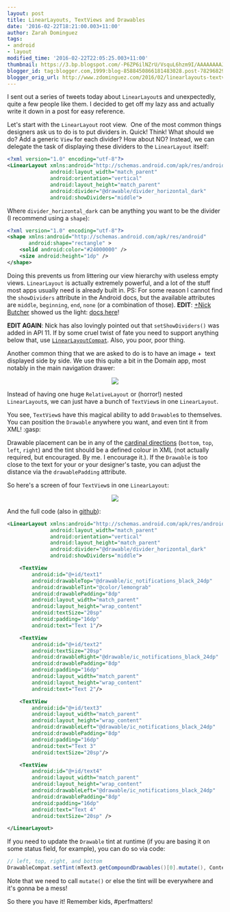 ```yaml
---
layout: post
title: LinearLayouts, TextViews and Drawables
date: '2016-02-22T18:21:00.003+11:00'
author: Zarah Dominguez
tags:
- android
- layout
modified_time: '2016-02-22T22:05:25.003+11:00'
thumbnail: https://3.bp.blogspot.com/-P6ZP6ilNZrU/VsquL6hzm9I/AAAAAAAAJTU/MSmwDetg27A/s72-c/hammerheadMMB29Qzarah.dominguez02222016174304.png
blogger_id: tag:blogger.com,1999:blog-8588450866181483028.post-7829682970772302568
blogger_orig_url: http://www.zdominguez.com/2016/02/linearlayouts-textviews-and-drawables.html
---
```


I sent out a series of tweets today about `LinearLayout`s and unexpectedly, quite a few people like them. I decided to get off my lazy ass and actually write it down in a post for easy reference.

Let's start with the `LinearLayout` root view.  One of the most common things designers ask us to do is to put dividers in. Quick! Think! What should we do? Add a generic `View` for each divider? How about NO? Instead, we can delegate the task of displaying these dividers to the `LinearLayout` itself:

```xml
<?xml version="1.0" encoding="utf-8"?>
<LinearLayout xmlns:android="http://schemas.android.com/apk/res/android"
              android:layout_width="match_parent"
              android:orientation="vertical"
              android:layout_height="match_parent"
              android:divider="@drawable/divider_horizontal_dark"
              android:showDividers="middle">
```

Where `divider_horizontal_dark` can be anything you want to be the divider (I recommend using a `shape`):

```xml
<?xml version="1.0" encoding="utf-8"?>
<shape xmlns:android="http://schemas.android.com/apk/res/android"
       android:shape="rectangle" >
    <solid android:color="#24000000" />
    <size android:height="1dp" />
</shape>
```

Doing this prevents us from littering our view hierarchy with useless empty views. `LinearLayout` is actually extremely powerful, and a lot of the stuff most apps usually need is already built in. PS: For some reason I cannot find the `showDividers` attribute in the Android docs, but the available attributes are `middle`, `beginning`, `end`, `none` (or a combination of those). **EDIT**: [+Nick Butcher](https://plus.google.com/118292708268361843293) showed us the light: [docs here](https://developer.android.com/intl/es/reference/android/R.attr.html#showDividers)!

**EDIT AGAIN**: Nick has also lovingly pointed out that `setShowDividers()` was added in API 11. If by some cruel twist of fate you need to support anything below that, use [`LinearLayoutCompat`](https://developer.android.com/intl/es/reference/android/support/v7/widget/LinearLayoutCompat.html#setShowDividers(int)). Also, you poor, poor thing.

Another common thing that we are asked to do is to have an image +  text displayed side by side. We use this quite a bit in the Domain app, most notably in the main navigation drawer:

<p style="text-align: center"><img src="https://3.bp.blogspot.com/-P6ZP6ilNZrU/VsquL6hzm9I/AAAAAAAAJTU/MSmwDetg27A/s640/hammerheadMMB29Qzarah.dominguez02222016174304.png"></p>

Instead of having one huge `RelativeLayout` or (horror!) nested `LinearLayout`s, we can just have a bunch of `TextView`s in one `LinearLayout`.

You see, `TextView`s have this magical ability to add `Drawable`s to themselves. You can position the `Drawable` anywhere you want, and even tint it from XML! :gasp:

Drawable placement can be in any of the [cardinal directions](http://developer.android.com/intl/es/reference/android/widget/TextView.html#attr_android:drawableBottom) (`bottom`, `top`, `left`, `right`) and the tint should be a defined colour in XML (not actually required, but encouraged. By me. I encourage it.). If the `Drawable` is too close to the text for your or your designer's taste, you can adjust the distance via the `drawablePadding` attribute.

So here's a screen of four `TextView`s in one `LinearLayout`:

<p style="text-align: center"><img src="https://3.bp.blogspot.com/-vSmDgK2T03k/VsqtnOhWv5I/AAAAAAAAJTA/D8Sw8AUlZdU/s640/hammerheadMMB29Qzarah.dominguez02222016173932.png"></p>

And the full code (also in [github](https://github.com/zmdominguez/sdk_sandbox/blob/master/app/src/main/res/layout/activity_linear_layout.xml)):

```xml
<LinearLayout xmlns:android="http://schemas.android.com/apk/res/android"
              android:layout_width="match_parent"
              android:orientation="vertical"
              android:layout_height="match_parent"
              android:divider="@drawable/divider_horizontal_dark"
              android:showDividers="middle">

    <TextView
        android:id="@+id/text1"
        android:drawableTop="@drawable/ic_notifications_black_24dp"
        android:drawableTint="@color/lemongrab"
        android:drawablePadding="8dp"
        android:layout_width="match_parent"
        android:layout_height="wrap_content"
        android:textSize="20sp"
        android:padding="16dp"
        android:text="Text 1"/>

    <TextView
        android:id="@+id/text2"
        android:textSize="20sp"
        android:drawableRight="@drawable/ic_notifications_black_24dp"
        android:drawablePadding="8dp"
        android:padding="16dp"
        android:layout_width="match_parent"
        android:layout_height="wrap_content"
        android:text="Text 2"/>

    <TextView
        android:id="@+id/text3"
        android:layout_width="match_parent"
        android:layout_height="wrap_content"
        android:drawableLeft="@drawable/ic_notifications_black_24dp"
        android:drawablePadding="8dp"
        android:padding="16dp"
        android:text="Text 3"
        android:textSize="20sp"/>

    <TextView
        android:id="@+id/text4"
        android:layout_width="match_parent"
        android:layout_height="wrap_content"
        android:drawableLeft="@drawable/ic_notifications_black_24dp"
        android:drawablePadding="8dp"
        android:padding="16dp"
        android:text="Text 4"
        android:textSize="20sp" />

</LinearLayout>
```

If you need to update the `Drawable` tint at runtime (if you are basing it on some status field, for example), you can do so via code:

```java
// left, top, right, and bottom
DrawableCompat.setTint(mText3.getCompoundDrawables()[0].mutate(), ContextCompat.getColor(this, R.color.red));
```

Note that we need to call `mutate()` or else the tint will be everywhere and it's gonna be a mess!

So there you have it! Remember kids, #perfmatters!